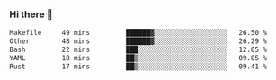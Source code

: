 ### Hi there 👋

<!--
**WShiBin/WShiBin** is a ✨ _special_ ✨ repository because its `README.md` (this file) appears on your GitHub profile.

Here are some ideas to get you started:

- 🔭 I’m currently working on ...
- 🌱 I’m currently learning ...
- 👯 I’m looking to collaborate on ...
- 🤔 I’m looking for help with ...
- 💬 Ask me about ...
- 📫 How to reach me: ...
- 😄 Pronouns: ...
- ⚡ Fun fact: ...
-->

<!--START_SECTION:waka-->

```txt
Makefile     49 mins         ██████▓░░░░░░░░░░░░░░░░░░   26.50 %
Other        48 mins         ██████▓░░░░░░░░░░░░░░░░░░   26.29 %
Bash         22 mins         ███░░░░░░░░░░░░░░░░░░░░░░   12.05 %
YAML         18 mins         ██▒░░░░░░░░░░░░░░░░░░░░░░   09.85 %
Rust         17 mins         ██▒░░░░░░░░░░░░░░░░░░░░░░   09.41 %
```

<!--END_SECTION:waka-->
